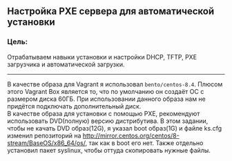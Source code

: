 ## Настройка PXE сервера для автоматической установки

### Цель:
Отрабатываем навыки установки и настройки DHCP, TFTP, PXE загрузчика и автоматической загрузки.
_____________________

В качестве образа для Vagrant я использовал `bento/centos-8.4`. Плюсом этого Vagrant Box является то, что по умолчанию он создаёт ОС с размером диска 60ГБ. При использовании данного образа нам не придётся подключать дополнительный диск.\
В качестве образа для установки с помощью PXE, рекомендуют использовать DVD(полную) версию дистрибутива. В этом задании, чтобы не качать DVD образ(12G), я указал boot образ(1G) и файле ks.cfg изменил репозиторий на http://mirror.centos.org/centos/8-stream/BaseOS/x86_64/os/, так как в boot его нет. Также отдельно установил пакет syslinux, чтобы оттуда скопировать нужные файлы.